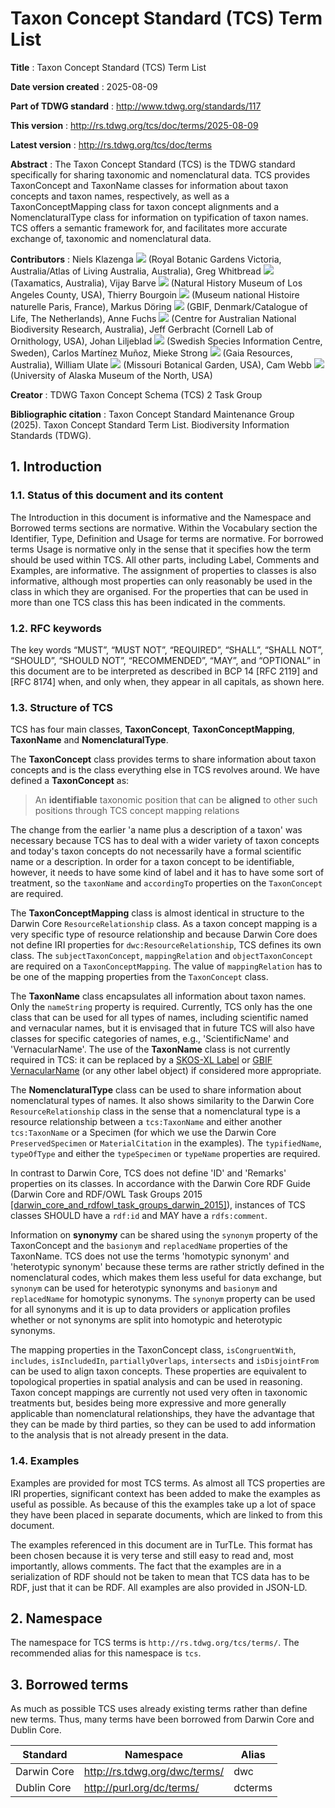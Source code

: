 # Taxon Concept Standard (TCS) Term List

**Title**
: Taxon Concept Standard (TCS) Term List

**Date version created**
: 2025-08-09

**Part of TDWG standard**
: http://www.tdwg.org/standards/117

**This version**
: http://rs.tdwg.org/tcs/doc/terms/2025-08-09

**Latest version**
: http://rs.tdwg.org/tcs/doc/terms

**Abstract**
: The Taxon Concept Standard (TCS) is the TDWG standard specifically
for sharing taxonomic and nomenclatural data. TCS provides TaxonConcept and
TaxonName classes for information about taxon concepts and taxon names,
respectively, as well as a TaxonConceptMapping class for taxon concept
alignments and a NomenclaturalType class for information on typification of
taxon names. TCS offers a semantic framework for, and facilitates more accurate
exchange of, taxonomic and nomenclatural data.

**Contributors**
: Niels Klazenga [![](../media/orcid_16x16.gif)](https://orcid.org/0000-0003-2224-6821) (Royal Botanic Gardens Victoria, Australia/Atlas of Living Australia, Australia),
Greg Whitbread [![](../media/orcid_16x16.gif)](https://orcid.org/0000-0002-2954-9027) (Taxamatics, Australia),
Vijay Barve  [![](../media/orcid_16x16.gif)](https://orcid.org/0000-0002-4852-2567) (Natural History Museum of Los Angeles County, USA),
Thierry Bourgoin [![](../media/orcid_16x16.gif)](https://orcid.org/0000-0001-9277-2478) (Museum national Histoire naturelle Paris, France),
Markus Döring [![](../media/orcid_16x16.gif)](https://orcid.org/0000-0001-7757-1889) (GBIF, Denmark/Catalogue of Life, The Netherlands),
Anne Fuchs [![](../media/orcid_16x16.gif)](https://orcid.org/0000-0001-5737-8803) (Centre for Australian National Biodiversity Research, Australia),
Jeff Gerbracht (Cornell Lab of Ornithology, USA),
Johan Liljeblad [![](../media/orcid_16x16.gif)](https://orcid.org/0000-0003-0442-8162) (Swedish Species Information Centre, Sweden),
Carlos Martínez Muñoz,
Mieke Strong [![](../media/orcid_16x16.gif)](https://orcid.org/0009-0004-5278-4238) (Gaia Resources, Australia),
William Ulate [![](../media/orcid_16x16.gif)](https://orcid.org/0000-0003-2863-2491) (Missouri Botanical Garden, USA),
Cam Webb [![](../media/orcid_16x16.gif)](https://orcid.org/0000-0003-1031-3249) (University of Alaska Museum of the North, USA)

**Creator**
: TDWG Taxon Concept Schema (TCS) 2 Task Group

**Bibliographic citation**
: Taxon Concept Standard Maintenance Group (2025).
Taxon Concept Standard Term List. Biodiversity Information Standards (TDWG).

## 1. Introduction

### 1.1. Status of this document and its content

The Introduction in this document is informative and the Namespace and Borrowed
terms sections are normative. Within the Vocabulary section the Identifier,
Type, Definition and Usage for terms are normative. For borrowed terms Usage is
normative only in the sense that it specifies how the term should be used within
TCS. All other parts, including Label, Comments and Examples, are informative.
The assignment of properties to classes is also informative, although most
properties can only reasonably be used in the class in which they are organised.
For the properties that can be used in more than one TCS class this has been
indicated in the comments.

### 1.2. RFC keywords

The key words “MUST”, “MUST NOT”, “REQUIRED”, “SHALL”, “SHALL NOT”, “SHOULD”, 
“SHOULD NOT”, “RECOMMENDED”, “MAY”, and “OPTIONAL” in this document are to be 
interpreted as described in BCP 14 [RFC 2119] and [RFC 8174] when, and only 
when, they appear in all capitals, as shown here.

### 1.3. Structure of TCS

TCS has four main classes, **TaxonConcept**, **TaxonConceptMapping**,
**TaxonName** and **NomenclaturalType**.

The **TaxonConcept** class provides terms to share information about taxon
concepts and is the class everything else in TCS revolves around. We have
defined a **TaxonConcept** as:

> An **identifiable** taxonomic position that can be **aligned** to other such positions
> through TCS concept mapping relations

The change from the earlier 'a name plus a description of a taxon' was necessary
because TCS has to deal with a wider variety of taxon concepts and today's taxon
concepts do not necessarily have a formal scientific name or a description. In
order for a taxon concept to be identifiable, however, it needs to have some
kind of label and it has to have some sort of treatment, so the `taxonName` and
`accordingTo` properties on the `TaxonConcept` are required.

The **TaxonConceptMapping** class is almost identical in structure to the Darwin
Core `ResourceRelationship` class. As a taxon concept mapping is a very specific
type of resource relationship and because Darwin Core does not define IRI
properties for `dwc:ResourceRelationship`, TCS defines its own class. The
`subjectTaxonConcept`, `mappingRelation` and `objectTaxonConcept` are required
on a `TaxonConceptMapping`. The value of `mappingRelation` has to be one of the
mapping properties from the `TaxonConcept` class.

The **TaxonName** class encapsulates all information about taxon names. Only the
`nameString` property is required. Currently, TCS only has the one class
that can be used for all types of names, including scientific named and
vernacular names, but it is envisaged that in future TCS will also have classes
for specific categories of names, e.g., 'ScientificName' and 'VernacularName'.
The use of the **TaxonName** class is not currently required in TCS: it can be
replaced by a [SKOS-XL Label](https://www.w3.org/TR/skos-reference/skos-xl.html)
or [GBIF VernacularName](http://rs.gbif.org/terms/1.0/VernacularName) (or any
other label object) if considered more appropriate.

The **NomenclaturalType** class can be used to share information about
nomenclatural types of names. It also shows similarity to the Darwin Core
`ResourceRelationship` class in the sense that a nomenclatural type is a
resource relationship between a `tcs:TaxonName` and either another
`tcs:TaxonName` or a Specimen (for which we use the Darwin Core
`PreservedSpecimen` or `MaterialCitation` in the examples). The `typifiedName`,
`typeOfType` and either the `typeSpecimen` or `typeName` properties are
required.

In contrast to Darwin Core, TCS does not define 'ID' and 'Remarks' properties on 
its classes. In accordance with the Darwin Core RDF Guide
(Darwin Core and RDF/OWL Task Groups 2015 [\[darwin_core_and_rdfowl_task_groups_darwin_2015\]](../bibliography/#darwin_core_and_rdfowl_task_groups_darwin_2015)), instances of TCS
classes SHOULD have a `rdf:id` and MAY have a `rdfs:comment`.

Information on **synonymy** can be shared using the `synonym` property of the
TaxonConcept and the `basionym` and `replacedName` properties of the TaxonName.
TCS does not use the terms 'homotypic synonym' and 'heterotypic synonym' because
these terms are rather strictly defined in the nomenclatural codes, which makes
them less useful for data exchange, but `synonym` can be used for heterotypic
synonyms and `basionym` and `replacedName` for homotypic synonyms. The `synonym`
property can be used for all synonyms and it is up to data providers or
application profiles whether or not synonyms are split into homotypic and
heterotypic synonyms.

The mapping properties in the TaxonConcept class, `isCongruentWith`, `includes`,
`isIncludedIn`, `partiallyOverlaps`, `intersects` and `isDisjointFrom` can be
used to align taxon concepts. These properties are equivalent to topological
properties in spatial analysis and can be used in reasoning. Taxon concept
mappings are currently not used very often in taxonomic treatments but, besides
being more expressive and more generally applicable than nomenclatural
relationships, they have the advantage that they can be made by third parties,
so they can be used to add information to the analysis that is not already
present in the data.

### 1.4. Examples

Examples are provided for most TCS terms. As almost all TCS properties are IRI
properties, significant context has been added to make the examples as useful as
possible. As because of this the examples take up a lot of space they have been
placed in separate documents, which are linked to from this document.

The examples referenced in this document are in TurTLe. This format has been
chosen because it is very terse and still easy to read and, most importantly,
allows comments. The fact that the examples are in a serialization of RDF should
not be taken to mean that TCS data has to be RDF, just that it can be RDF. All
examples are also provided in JSON-LD.

## 2. Namespace

The namespace for TCS terms is `http://rs.tdwg.org/tcs/terms/`. The recommended
alias for this namespace is `tcs`.

## 3. Borrowed terms

As much as possible TCS uses already existing terms rather than define new
terms. Thus, many terms have been borrowed from Darwin Core and Dublin Core.

| Standard | Namespace | Alias |
|----------|-----------|-------|
| Darwin Core | http://rs.tdwg.org/dwc/terms/ | dwc |
| Dublin Core | http://purl.org/dc/terms/ | dcterms |